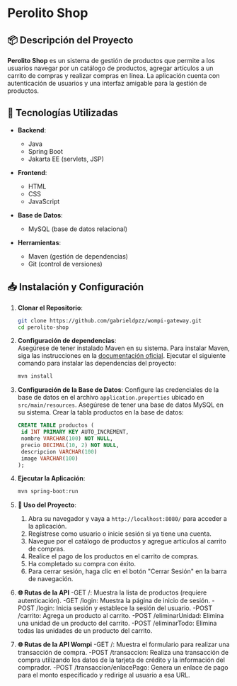 # Perolito Shop

## 📦 Descripción del Proyecto

**Perolito Shop** es un sistema de gestión de productos que permite a los usuarios navegar por un catálogo de productos, agregar artículos a un carrito de compras y realizar compras en línea. La aplicación cuenta con autenticación de usuarios y una interfaz amigable para la gestión de productos.

## 🚀 Tecnologías Utilizadas

- **Backend**:
    - Java
    - Spring Boot
    - Jakarta EE (servlets, JSP)

- **Frontend**:
    - HTML
    - CSS
    - JavaScript

- **Base de Datos**:
    - MySQL (base de datos relacional)

- **Herramientas**:
    - Maven (gestión de dependencias)
    - Git (control de versiones)


## 📥 Instalación y Configuración

1. **Clonar el Repositorio**:
   ```bash
   git clone https://github.com/gabrieldpzz/wompi-gateway.git
   cd perolito-shop

2. **Configuración de dependencias**:   
Asegúrese de tener instalado Maven en su sistema. Para instalar Maven, siga las instrucciones en la [documentación oficial](https://maven.apache.org/install.html).
Ejecutar el siguiente comando para instalar las dependencias del proyecto:
   ```bash
   mvn install
   
3. **Configuración de la Base de Datos**:
Configure las credenciales de la base de datos en el archivo `application.properties` ubicado en `src/main/resources`. Asegúrese de tener una base de datos MySQL en su sistema.
Crear la tabla productos en la base de datos:
   ```sql
   CREATE TABLE productos (
    id INT PRIMARY KEY AUTO_INCREMENT,
    nombre VARCHAR(100) NOT NULL,
    precio DECIMAL(10, 2) NOT NULL,
    descripcion VARCHAR(100)
    image VARCHAR(100)
   );
   
4. **Ejecutar la Aplicación**:
   ```bash
   mvn spring-boot:run
   
5. **📖 Uso del Proyecto**:
   1. Abra su navegador y vaya a `http://localhost:8080/` para acceder a la aplicación.
   2. Regístrese como usuario o inicie sesión si ya tiene una cuenta.
   3. Navegue por el catálogo de productos y agregue artículos al carrito de compras.
   4. Realice el pago de los productos en el carrito de compras.
   5. Ha completado su compra con éxito.
   6. Para cerrar sesión, haga clic en el botón "Cerrar Sesión" en la barra de navegación.

6. **🌐 Rutas de la API**
    -GET /: Muestra la lista de productos (requiere autenticación).
    -GET /login: Muestra la página de inicio de sesión.
    -POST /login: Inicia sesión y establece la sesión del usuario.
    -POST /carrito: Agrega un producto al carrito.
    -POST /eliminarUnidad: Elimina una unidad de un producto del carrito.
    -POST /eliminarTodo: Elimina todas las unidades de un producto del carrito.

6. **🌐 Rutas de la API Wompi**
   -GET /: Muestra el formulario para realizar una transacción de compra.
   -POST /transaccion: Realiza una transacción de compra utilizando los datos de la tarjeta de crédito y la información del comprador.
   -POST /transaccion/enlacePago: Genera un enlace de pago para el monto especificado y redirige al usuario a esa URL.

